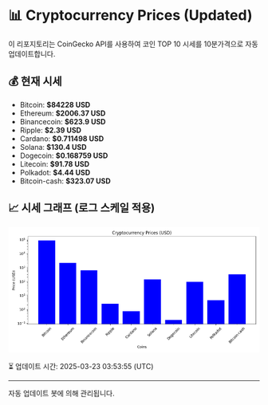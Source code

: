 
# 📊 Cryptocurrency Prices (Updated)

이 리포지토리는 CoinGecko API를 사용하여 코인 TOP 10 시세를 10분가격으로 자동 업데이트합니다.

## 💰 현재 시세
- Bitcoin: **$84228 USD**
- Ethereum: **$2006.37 USD**
- Binancecoin: **$623.9 USD**
- Ripple: **$2.39 USD**
- Cardano: **$0.711498 USD**
- Solana: **$130.4 USD**
- Dogecoin: **$0.168759 USD**
- Litecoin: **$91.78 USD**
- Polkadot: **$4.44 USD**
- Bitcoin-cash: **$323.07 USD**

## 📈 시세 그래프 (로그 스케일 적용)
![Crypto Prices](crypto_prices.png)

⏳ 업데이트 시간: 2025-03-23 03:53:55 (UTC)

---
자동 업데이트 봇에 의해 관리됩니다.
